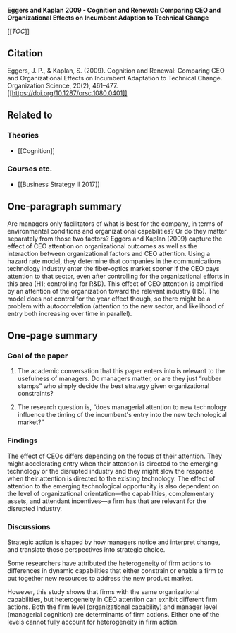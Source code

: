 **Eggers and Kaplan 2009 - Cognition and Renewal: Comparing CEO and Organizational Effects on Incumbent Adaption to Technical Change**

[[_TOC_]]

## Citation
Eggers, J. P., & Kaplan, S. (2009). Cognition and Renewal: Comparing CEO and Organizational Effects on Incumbent Adaptation to Technical Change. Organization Science, 20(2), 461–477. [[https://doi.org/10.1287/orsc.1080.0401]]

## Related to

### Theories
* [[Cognition]]

### Courses etc.
* [[Business Strategy II 2017]]

## One-paragraph summary
Are managers only facilitators of what is best for the company, in terms of environmental conditions and organizational capabilities? Or do they matter separately from those two factors? Eggers and Kaplan (2009) capture the effect of CEO attention on organizational outcomes as well as the interaction between organizational factors and CEO attention. Using a hazard rate model, they determine that companies in the communications technology industry enter the fiber-optics market sooner if the CEO pays attention to that sector, even after controlling for the organizational efforts in this area (H1; controlling for R&D). This effect of CEO attention is amplified by an attention of the organization toward the relevant industry (H5). The model does not control for the year effect though, so there might be a problem with autocorrelation (attention to the new sector, and likelihood of entry both increasing over time in parallel).

## One-page summary

### Goal of the paper

1. The academic conversation that this paper enters into is relevant to the usefulness of managers. Do managers matter, or are they just “rubber stamps” who simply decide the best strategy given organizational constraints? 

2. The research question is, “does managerial attention to new technology influence the timing of the incumbent's entry into the new technological market?”

### Findings
The effect of CEOs differs depending on the focus of their attention. They might accelerating entry when their attention is directed to the emerging technology or the disrupted industry and they might slow the response when their attention is directed to the existing technology. The effect of attention to the emerging technological opportunity is also dependent on the level of organizational orientation—the capabilities, complementary assets, and attendant incentives—a firm has that are relevant for the disrupted industry. 

### Discussions
Strategic action is shaped by how managers notice and interpret change, and translate those perspectives into strategic choice. 

Some researchers have attributed the heterogeneity of firm actions to differences in dynamic capabilities that either constrain or enable a firm to put together new resources to address the new product market.  

However, this study shows that firms with the same organizational capabilities, but heterogeneity in CEO attention can exhibit different firm actions. Both the firm level (organizational capability) and manager level (managerial cognition) are determinants of firm actions. Either one of the levels cannot fully account for heterogeneity in firm action. 